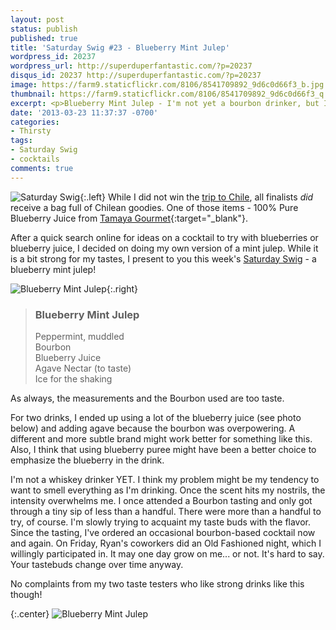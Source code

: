 ```yaml
---
layout: post
status: publish
published: true
title: 'Saturday Swig #23 - Blueberry Mint Julep'
wordpress_id: 20237
wordpress_url: http://superduperfantastic.com/?p=20237
disqus_id: 20237 http://superduperfantastic.com/?p=20237
image: https://farm9.staticflickr.com/8106/8541709892_9d6c0d66f3_b.jpg
thumbnail: https://farm9.staticflickr.com/8106/8541709892_9d6c0d66f3_q.jpg
excerpt: <p>Blueberry Mint Julep - I'm not yet a bourbon drinker, but I'm slowly learning to appreciate the flavor. This week's Saturday Swig is taste tester approved.</p>
date: '2013-03-23 11:37:37 -0700'
categories:
- Thirsty
tags:
- Saturday Swig
- cocktails
comments: true
---
```

![Saturday Swig](https://farm8.staticflickr.com/7240/7322171030_0166725d1c_o.png){:.left} While I did not win the [trip to Chile](http://superduperfantastic.com/foods-from-chile-a-delightful-substitute/20023/ "Foods from Chile ~ A Delightful Substitute"), all finalists _did_ receive a bag full of Chilean goodies. One of those items - 100% Pure Blueberry Juice from [Tamaya Gourmet](http://tamayagourmet.com/blueberry_juice.htm "Tamaya Gourmet - Blueberry Juice"){:target="_blank"}. 

After a quick search online for ideas on a cocktail to try with blueberries or blueberry juice, I decided on doing my own version of a mint julep. While it is a bit strong for my tastes, I present to you this week's [Saturday Swig](http://superduperfantastic.com/tag/saturday-swig/ "Saturday Swig") - a blueberry mint julep!

![Blueberry Mint Julep](https://farm9.staticflickr.com/8520/8540602443_40a65b6f6b.jpg){:.right}

> <h3>Blueberry Mint Julep</h3>
>
> Peppermint, muddled  
> Bourbon  
> Blueberry Juice  
> Agave Nectar (to taste)  
> Ice for the shaking

As always, the measurements and the Bourbon used are too taste.

For two drinks, I ended up using a lot of the blueberry juice (see photo below) and adding agave because the bourbon was overpowering. A different and more subtle brand might work better for something like this. Also, I think that using blueberry puree might have been a better choice to emphasize the blueberry in the drink.

I'm not a whiskey drinker YET. I think my problem might be my tendency to want to smell everything as I'm drinking. Once the scent hits my nostrils, the intensity overwhelms me. I once attended a Bourbon tasting and only got through a tiny sip of less than a handful. There were more than a handful to try, of course. I'm slowly trying to acquaint my taste buds with the flavor. Since the tasting, I've ordered an occasional bourbon-based cocktail now and again. On Friday, Ryan's coworkers did an Old Fashioned night, which I willingly participated in. It may one day grow on me... or not. It's hard to say. Your tastebuds change over time anyway.

No complaints from my two taste testers who like strong drinks like this though!

{:.center}
![Blueberry Mint Julep](https://farm9.staticflickr.com/8106/8541709892_9d6c0d66f3_b.jpg)
